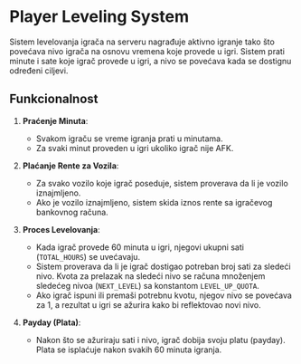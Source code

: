 
# Player Leveling System

Sistem levelovanja igrača na serveru nagrađuje aktivno igranje tako što povećava nivo igrača na osnovu vremena koje provede u igri. 
Sistem prati minute i sate koje igrač provede u igri, a nivo se povećava kada se dostignu određeni ciljevi.

## Funkcionalnost

1. **Praćenje Minuta**:
    - Svakom igraču se vreme igranja prati u minutama.
    - Za svaki minut proveden u igri ukoliko igrač nije AFK.

2. **Plaćanje Rente za Vozila**:
    - Za svako vozilo koje igrač poseduje, sistem proverava da li je vozilo iznajmljeno.
    - Ako je vozilo iznajmljeno, sistem skida iznos rente sa igračevog bankovnog računa.

3. **Proces Levelovanja**:
    - Kada igrač provede 60 minuta u igri, njegovi ukupni sati (`TOTAL_HOURS`) se uvećavaju.
    - Sistem proverava da li je igrač dostigao potreban broj sati za sledeći nivo. Kvota za prelazak na sledeći nivo se računa množenjem sledećeg nivoa (`NEXT_LEVEL`) sa konstantom `LEVEL_UP_QUOTA`.
    - Ako igrač ispuni ili premaši potrebnu kvotu, njegov nivo se povećava za 1, a rezultat u igri se ažurira kako bi reflektovao novi nivo.

4. **Payday (Plata)**:
    - Nakon što se ažuriraju sati i nivo, igrač dobija svoju platu (payday). Plata se isplaćuje nakon svakih 60 minuta igranja.

